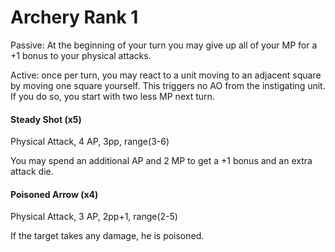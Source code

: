 # Archery Rank 1


Passive: At the beginning of your turn you may give up all of your MP for a +1 bonus to your physical attacks.

Active: once per turn, you may react to a unit moving to an adjacent square by moving one square yourself.
This triggers no AO from the instigating unit. If you do so, you start with two less MP next turn.

#### Steady Shot (x5)

Physical Attack, 4 AP, 3pp, range(3-6)

You may spend an additional AP and 2 MP to get a +1 bonus and an extra attack die.

#### Poisoned Arrow (x4)

Physical Attack, 3 AP, 2pp+1, range(2-5)

If the target takes any damage, he is poisoned.
